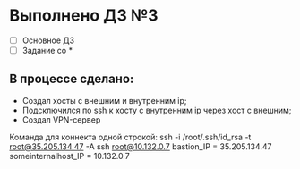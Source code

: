 # Выполнено ДЗ №3

 - [ ] Основное ДЗ
 - [ ] Задание со *

## В процессе сделано:
 - Создал хосты с внешним и внутренним ip;
 - Подсключился по ssh к хосту с внутренним ip через хост с внешним;
 - Создал VPN-сервер


Команда для коннекта одной строкой: ssh -i /root/.ssh/id_rsa -t root@35.205.134.47 -A ssh root@10.132.0.7
bastion_IP = 35.205.134.47
someinternalhost_IP = 10.132.0.7
